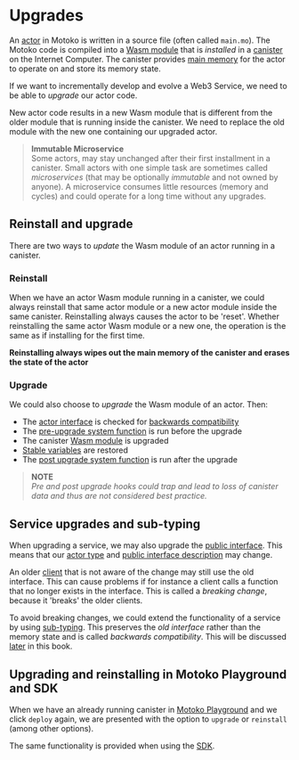# Upgrades
An [actor](/internet-computer-programming-concepts/actors.html) in Motoko is written in a source file (often called `main.mo`). The Motoko code is compiled into a [Wasm module](/internet-computer-programming-concepts/actors/actor-to-canister.html#code-compiling-and-wasm-modules) that is *installed* in a [canister](/internet-computer-programming-concepts/actors/actor-to-canister.html#canister) on the Internet Computer. The canister provides [main memory](/internet-computer-programming-concepts/basic-memory-persistence.html#canister-main-memory) for the actor to operate on and store its memory state. 

If we want to incrementally develop and evolve a Web3 Service, we need to be able to *upgrade* our actor code. 

New actor code results in a new Wasm module that is different from the older module that is running inside the canister. We need to replace the old module with the new one containing our upgraded actor. 

> **Immutable Microservice**  
> Some actors, may stay unchanged after their first installment in a canister. Small actors with one simple task are sometimes called *microservices* (that may be optionally *immutable* and not owned by anyone). A microservice consumes little resources (memory and cycles) and could operate for a long time without any upgrades.

## Reinstall and upgrade
There are two ways to *update* the Wasm module of an actor running in a canister. 

### Reinstall
When we have an actor Wasm module running in a canister, we could always reinstall that same actor module or a new actor module inside the same canister. Reinstalling always causes the actor to be 'reset'. Whether reinstalling the same actor Wasm module or a new one, the operation is the same as if installing for the first time.

**Reinstalling always wipes out the main memory of the canister and erases the state of the actor** 

### Upgrade
We could also choose to *upgrade* the Wasm module of an actor. Then:
- The [actor interface](/internet-computer-programming-concepts/async-data/candid.html#actor-interfaces) is checked for [backwards compatibility](/internet-computer-programming-concepts/basic-memory-persistence.html#service-upgrades-and-sub-typing)  
- The [pre-upgrade system function](/advanced-concepts/system-apis/preupgrade-postupgrade.html) is run before the upgrade
- The canister [Wasm module](/internet-computer-programming-concepts/actors/actor-to-canister.html#code-compiling-and-wasm-modules) is upgraded
- [Stable variables](/internet-computer-programming-concepts/basic-memory-persistence/stable-variables.html) are restored
- The [post upgrade system function](/advanced-concepts/system-apis/preupgrade-postupgrade.html) is run after the upgrade

> **NOTE**  
> *Pre and post upgrade hooks could trap and lead to loss of canister data and thus are not considered best practice.*

## Service upgrades and sub-typing
When upgrading a service, we may also upgrade the [public interface](/internet-computer-programming-concepts/async-data/candid.html#actor-interfaces). This means that our [actor type](/internet-computer-programming-concepts/actors.html#actor-type) and [public interface description](/internet-computer-programming-concepts/async-data/candid.html#actor-interfaces) may change.

An older [client](/internet-computer-programming-concepts/actors/canister-calling.html) that is not aware of the change may still use the old interface. This can cause problems if for instance a client calls a function that no longer exists in the interface. This is called a *breaking change*, because it 'breaks' the older clients. 

To avoid breaking changes, we could extend the functionality of a service by using [sub-typing](/advanced-types/subtyping.html). This preserves the *old interface* rather than the memory state and is called *backwards compatibility*. This will be discussed [later](/advanced-types/subtyping.html) in this book. 

## Upgrading and reinstalling in Motoko Playground and SDK
When we have an already running canister in [Motoko Playground](/getting-started.html) and we click `deploy` again, we are presented with the option to `upgrade` or `reinstall` (among other options).

The same functionality is provided when using the [SDK](/project-deployment.html).
